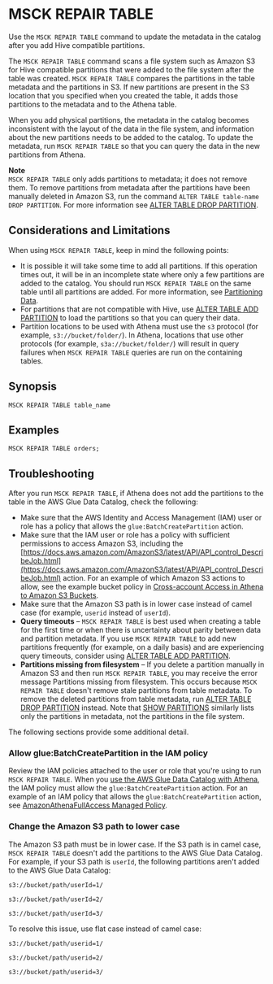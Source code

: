 # MSCK REPAIR TABLE<a name="msck-repair-table"></a>

Use the `MSCK REPAIR TABLE` command to update the metadata in the catalog after you add Hive compatible partitions\. 

The `MSCK REPAIR TABLE` command scans a file system such as Amazon S3 for Hive compatible partitions that were added to the file system after the table was created\. `MSCK REPAIR TABLE` compares the partitions in the table metadata and the partitions in S3\. If new partitions are present in the S3 location that you specified when you created the table, it adds those partitions to the metadata and to the Athena table\.

When you add physical partitions, the metadata in the catalog becomes inconsistent with the layout of the data in the file system, and information about the new partitions needs to be added to the catalog\. To update the metadata, run `MSCK REPAIR TABLE` so that you can query the data in the new partitions from Athena\.

**Note**  
`MSCK REPAIR TABLE` only adds partitions to metadata; it does not remove them\. To remove partitions from metadata after the partitions have been manually deleted in Amazon S3, run the command `ALTER TABLE table-name DROP PARTITION`\. For more information see [ALTER TABLE DROP PARTITION](alter-table-drop-partition.md)\. 

## Considerations and Limitations<a name="msck-repair-table-considerations"></a>

When using `MSCK REPAIR TABLE`, keep in mind the following points:
+ It is possible it will take some time to add all partitions\. If this operation times out, it will be in an incomplete state where only a few partitions are added to the catalog\. You should run `MSCK REPAIR TABLE` on the same table until all partitions are added\. For more information, see [Partitioning Data](partitions.md)\. 
+ For partitions that are not compatible with Hive, use [ALTER TABLE ADD PARTITION](alter-table-add-partition.md) to load the partitions so that you can query their data\.
+ Partition locations to be used with Athena must use the `s3` protocol \(for example, `s3://bucket/folder/`\)\. In Athena, locations that use other protocols \(for example, `s3a://bucket/folder/`\) will result in query failures when `MSCK REPAIR TABLE` queries are run on the containing tables\. 

## Synopsis<a name="synopsis"></a>

```
MSCK REPAIR TABLE table_name
```

## Examples<a name="examples"></a>

```
MSCK REPAIR TABLE orders;
```

## Troubleshooting<a name="msck-repair-table-troubleshooting"></a>

After you run `MSCK REPAIR TABLE`, if Athena does not add the partitions to the table in the AWS Glue Data Catalog, check the following:
+ Make sure that the AWS Identity and Access Management \(IAM\) user or role has a policy that allows the `glue:BatchCreatePartition` action\.
+ Make sure that the IAM user or role has a policy with sufficient permissions to access Amazon S3, including the [https://docs.aws.amazon.com/AmazonS3/latest/API/API_control_DescribeJob.html](https://docs.aws.amazon.com/AmazonS3/latest/API/API_control_DescribeJob.html) action\. For an example of which Amazon S3 actions to allow, see the example bucket policy in [Cross\-account Access in Athena to Amazon S3 Buckets](cross-account-permissions.md)\.
+ Make sure that the Amazon S3 path is in lower case instead of camel case \(for example, `userid` instead of `userId`\)\.
+ **Query timeouts** – `MSCK REPAIR TABLE` is best used when creating a table for the first time or when there is uncertainty about parity between data and partition metadata\. If you use `MSCK REPAIR TABLE` to add new partitions frequently \(for example, on a daily basis\) and are experiencing query timeouts, consider using [ALTER TABLE ADD PARTITION](alter-table-add-partition.md)\.
+ **Partitions missing from filesystem** – If you delete a partition manually in Amazon S3 and then run `MSCK REPAIR TABLE`, you may receive the error message Partitions missing from filesystem\. This occurs because `MSCK REPAIR TABLE` doesn't remove stale partitions from table metadata\. To remove the deleted partitions from table metadata, run [ALTER TABLE DROP PARTITION](alter-table-drop-partition.md) instead\. Note that [SHOW PARTITIONS](show-partitions.md) similarly lists only the partitions in metadata, not the partitions in the file system\.

The following sections provide some additional detail\.

### Allow glue:BatchCreatePartition in the IAM policy<a name="msck-repair-table-troubleshooting-allow-gluebatchcreatepartition-in-the-IAM-policy"></a>

Review the IAM policies attached to the user or role that you're using to run `MSCK REPAIR TABLE`\. When you [use the AWS Glue Data Catalog with Athena](glue-athena.md), the IAM policy must allow the `glue:BatchCreatePartition` action\. For an example of an IAM policy that allows the `glue:BatchCreatePartition` action, see [AmazonAthenaFullAccess Managed Policy](amazonathenafullaccess-managed-policy.md)\.

### Change the Amazon S3 path to lower case<a name="msck-repair-table-troubleshooting-change-the-amazon-s3-path-to-flat-case"></a>

The Amazon S3 path must be in lower case\. If the S3 path is in camel case, `MSCK REPAIR TABLE` doesn't add the partitions to the AWS Glue Data Catalog\. For example, if your S3 path is `userId`, the following partitions aren't added to the AWS Glue Data Catalog:

```
s3://bucket/path/userId=1/

s3://bucket/path/userId=2/

s3://bucket/path/userId=3/
```

To resolve this issue, use flat case instead of camel case:

```
s3://bucket/path/userid=1/

s3://bucket/path/userid=2/

s3://bucket/path/userid=3/
```